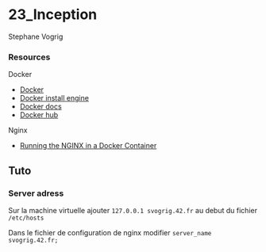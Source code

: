 # 23_Inception
Stephane Vogrig


### Resources
Docker

- [Docker](https://www.docker.com/)
- [Docker install engine](https://docs.docker.com/engine/install/ubuntu/)
- [Docker docs](https://docs.docker.com/)
- [Docker hub](https://hub.docker.com/)

Nginx

- [Running the NGINX in a Docker Container](https://hub.docker.com/)

## Tuto

### Server adress
Sur la machine virtuelle ajouter `127.0.0.1 svogrig.42.fr` au debut du fichier `/etc/hosts`

Dans le fichier de configuration de nginx modifier `server_name svogrig.42.fr;`